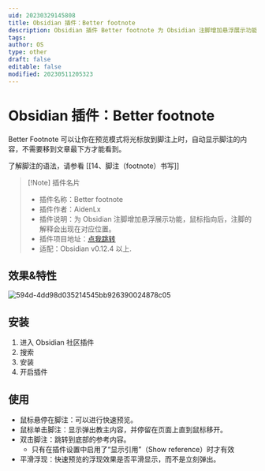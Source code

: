 ```yaml
---
uid: 20230329145808
title: Obsidian 插件：Better footnote
description: Obsidian 插件 Better footnote 为 Obsidian 注脚增加悬浮展示功能，鼠标指向后，注脚的解释会出现在对应位置。
tags: 
author: OS
type: other
draft: false
editable: false
modified: 20230511205323
---
```


# Obsidian 插件：Better footnote

Better Footnote 可以让你在预览模式将光标放到脚注上时，自动显示脚注的内容，不需要移到文章最下方才能看到。

了解脚注的语法，请参看 [[14、脚注（footnote）书写]]

> [!Note] 插件名片
> - 插件名称：Better footnote
> - 插件作者：AidenLx
> - 插件说明：为 Obsidian 注脚增加悬浮展示功能，鼠标指向后，注脚的解释会出现在对应位置。
> - 插件项目地址：[点我跳转](https://github.com/aidenlx/better-fn)
> - 适配：Obsidian v0.12.4 以上.

## 效果&特性

![594d-4dd98d035214545bb926390024878c05](https://cdn.pkmer.cn/images/3cec7efc96ed4852f1b9f839ef923d2a_MD5.gif!pkmer)

## 安装

1. 进入 Obsidian 社区插件
2. 搜索
3. 安装
4. 开启插件

## 使用

- 鼠标悬停在脚注：可以进行快速预览。
- 鼠标单击脚注：显示弹出教主内容，并停留在页面上直到鼠标移开。
- 双击脚注：跳转到底部的参考内容。
	- 只有在插件设置中启用了“显示引用”（Show reference）时才有效
- 平滑浮现：快速预览的浮现效果是否平滑显示，而不是立刻弹出。